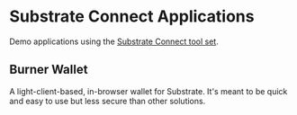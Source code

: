 # Substrate Connect Applications

Demo applications using the [Substrate Connect tool set](../packages).

## Burner Wallet

A light-client-based, in-browser wallet for Substrate. It's meant to be quick and easy to use but less secure than other solutions.
